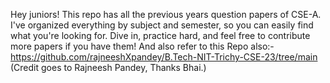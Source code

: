 Hey juniors! This repo has all the previous years question papers of CSE-A.
I've organized everything by subject and semester, so you can easily find what you're looking for. 
Dive in, practice hard, and feel free to contribute more papers if you have them!
And also refer to this Repo also:- https://github.com/rajneeshXpandey/B.Tech-NIT-Trichy-CSE-23/tree/main
(Credit goes to Rajneesh Pandey, Thanks Bhai.)
